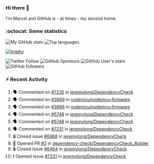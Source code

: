 ### Hi there 👋

I'm Marcel and GitHub is - at times - my second home.

<!--
**marcelstoer/marcelstoer** is a ✨ _special_ ✨ repository because its `README.md` (this file) appears on your GitHub profile.

Here are some ideas to get you started:

- 🔭 I’m currently working on ...
- 🌱 I’m currently learning ...
- 👯 I’m looking to collaborate on ...
- 🤔 I’m looking for help with ...
- 💬 Ask me about ...
- 📫 How to reach me: ...
- 😄 Pronouns: ...
- ⚡ Fun fact: ...
-->

### :octocat: Some statistics

<!-- https://github.com/anuraghazra/github-readme-stats -->

![My GitHub stats](https://github-readme-stats.vercel.app/api?username=marcelstoer&count_private=true&show_icons=true&hide_title=true)
![Top languages](https://github-readme-stats.vercel.app/api/top-langs/?username=marcelstoer&layout=compact&count_private=true&show_icons=true&hide_title=true&langs_count=10)

[![trophy](https://github-profile-trophy.vercel.app/?username=marcelstoer)](https://github.com/marcelstoer)

![Twitter Follow](https://img.shields.io/twitter/follow/frightanic?style=social)
![GitHub Sponsors](https://img.shields.io/github/sponsors/marcelstoer?style=social)
![GitHub User's stars](https://img.shields.io/github/stars/marcelstoer?style=social)
![GitHub followers](https://img.shields.io/github/followers/marcelstoer?style=social)

### :zap: Recent Activity

<!--START_SECTION:activity-->
1. 🗣 Commented on [#7235](https://github.com/jeremylong/DependencyCheck/issues/7235#issuecomment-2527809004) in [jeremylong/DependencyCheck](https://github.com/jeremylong/DependencyCheck)
2. 🗣 Commented on [#3669](https://github.com/nodemcu/nodemcu-firmware/issues/3669#issuecomment-2527247320) in [nodemcu/nodemcu-firmware](https://github.com/nodemcu/nodemcu-firmware)
3. 🗣 Commented on [#3666](https://github.com/nodemcu/nodemcu-firmware/pull/3666#issuecomment-2527234743) in [nodemcu/nodemcu-firmware](https://github.com/nodemcu/nodemcu-firmware)
4. 🗣 Commented on [#5748](https://github.com/jeremylong/DependencyCheck/issues/5748#issuecomment-2526189984) in [jeremylong/DependencyCheck](https://github.com/jeremylong/DependencyCheck)
5. 🗣 Commented on [#5748](https://github.com/jeremylong/DependencyCheck/issues/5748#issuecomment-2526187295) in [jeremylong/DependencyCheck](https://github.com/jeremylong/DependencyCheck)
6. 🗣 Commented on [#7231](https://github.com/jeremylong/DependencyCheck/issues/7231#issuecomment-2525610125) in [jeremylong/DependencyCheck](https://github.com/jeremylong/DependencyCheck)
7. 🔒 Closed issue [#6968](https://github.com/jeremylong/DependencyCheck/issues/6968) in [jeremylong/DependencyCheck](https://github.com/jeremylong/DependencyCheck)
8. 💪 Opened PR [#3](https://github.com/dependency-check/DependencyCheck_Builder/pull/3) in [dependency-check/DependencyCheck_Builder](https://github.com/dependency-check/DependencyCheck_Builder)
9. 🔒 Closed issue [#6464](https://github.com/jeremylong/DependencyCheck/issues/6464) in [jeremylong/DependencyCheck](https://github.com/jeremylong/DependencyCheck)
10. ❗ Opened issue [#7231](https://github.com/jeremylong/DependencyCheck/issues/7231) in [jeremylong/DependencyCheck](https://github.com/jeremylong/DependencyCheck)
<!--END_SECTION:activity-->

